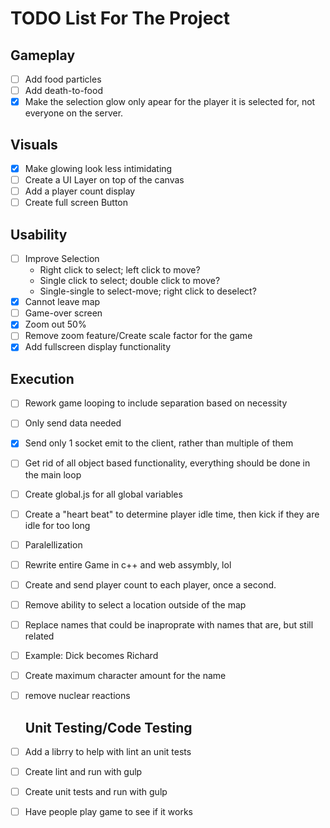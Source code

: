# TODO List For The Project

## Gameplay

- [ ] Add food particles
- [ ] Add death-to-food
- [x] Make the selection glow only apear for the player it is selected for, not everyone on the server.

## Visuals

- [x] Make glowing look less intimidating
- [ ] Create a UI Layer on top of the canvas
- [ ] Add a player count display
- [ ] Create full screen Button

## Usability

- [ ] Improve Selection
    - Right click to select; left click to move?
    - Single click to select; double click to move?
    - Single-single to select-move; right click to deselect?
- [x] Cannot leave map
- [ ] Game-over screen
- [x] Zoom out 50%
- [ ] Remove zoom feature/Create scale factor for the game
- [x] Add fullscreen display functionality
  
## Execution

- [ ] Rework game looping to include separation based on necessity
- [ ] Only send data needed
- [x] Send only 1 socket emit to the client, rather than multiple of them
- [ ] Get rid of all object based functionality, everything should be done in the main loop
- [ ] Create global.js for all global variables
- [ ] Create a "heart beat" to determine player idle time, then kick if they are idle for too long
- [ ] Paralellization
- [ ] Rewrite entire Game in c++ and web assymbly, lol
- [ ] Create and send player count to each player, once a second. 
- [ ] Remove ability to select a location outside of the map
- [ ] Replace names that could be inaproprate with names that are, but still related
- [ ] Example: Dick becomes Richard
- [ ] Create maximum character amount for the name
- [ ] remove nuclear reactions
  

  ## Unit Testing/Code Testing 

- [ ] Add a librry to help with lint an unit tests
- [ ] Create lint and run with gulp
- [ ] Create unit tests and run with gulp
- [ ] Have people play game to see if it works

